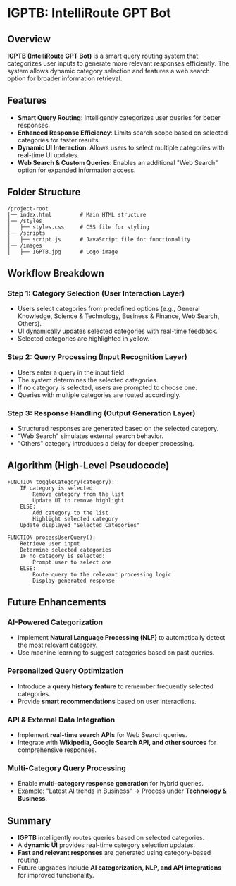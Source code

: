 # IGPTB: IntelliRoute GPT Bot

## Overview

**IGPTB (IntelliRoute GPT Bot)** is a smart query routing system that categorizes user inputs to generate more relevant responses efficiently. The system allows dynamic category selection and features a web search option for broader information retrieval.

## Features

- **Smart Query Routing**: Intelligently categorizes user queries for better responses.
- **Enhanced Response Efficiency**: Limits search scope based on selected categories for faster results.
- **Dynamic UI Interaction**: Allows users to select multiple categories with real-time UI updates.
- **Web Search & Custom Queries**: Enables an additional "Web Search" option for expanded information access.

## Folder Structure

```
/project-root
│── index.html         # Main HTML structure
│── /styles
│   ├── styles.css     # CSS file for styling
│── /scripts
│   ├── script.js      # JavaScript file for functionality
│── /images
│   ├── IGPTB.jpg      # Logo image
```

## Workflow Breakdown

### Step 1: Category Selection (User Interaction Layer)
- Users select categories from predefined options (e.g., General Knowledge, Science & Technology, Business & Finance, Web Search, Others).
- UI dynamically updates selected categories with real-time feedback.
- Selected categories are highlighted in yellow.

### Step 2: Query Processing (Input Recognition Layer)
- Users enter a query in the input field.
- The system determines the selected categories.
- If no category is selected, users are prompted to choose one.
- Queries with multiple categories are routed accordingly.

### Step 3: Response Handling (Output Generation Layer)
- Structured responses are generated based on the selected category.
- "Web Search" simulates external search behavior.
- "Others" category introduces a delay for deeper processing.

## Algorithm (High-Level Pseudocode)

```plaintext
FUNCTION toggleCategory(category):
    IF category is selected:
        Remove category from the list
        Update UI to remove highlight
    ELSE:
        Add category to the list
        Highlight selected category
    Update displayed "Selected Categories"

FUNCTION processUserQuery():
    Retrieve user input
    Determine selected categories
    IF no category is selected:
        Prompt user to select one
    ELSE:
        Route query to the relevant processing logic
        Display generated response
```

## Future Enhancements

### AI-Powered Categorization
- Implement **Natural Language Processing (NLP)** to automatically detect the most relevant category.
- Use machine learning to suggest categories based on past queries.

### Personalized Query Optimization
- Introduce a **query history feature** to remember frequently selected categories.
- Provide **smart recommendations** based on user interactions.

### API & External Data Integration
- Implement **real-time search APIs** for Web Search queries.
- Integrate with **Wikipedia, Google Search API, and other sources** for comprehensive responses.

### Multi-Category Query Processing
- Enable **multi-category response generation** for hybrid queries.
- Example: "Latest AI trends in Business" → Process under **Technology & Business**.

## Summary
- **IGPTB** intelligently routes queries based on selected categories.
- A **dynamic UI** provides real-time category selection updates.
- **Fast and relevant responses** are generated using category-based routing.
- Future upgrades include **AI categorization, NLP, and API integrations** for improved functionality.

